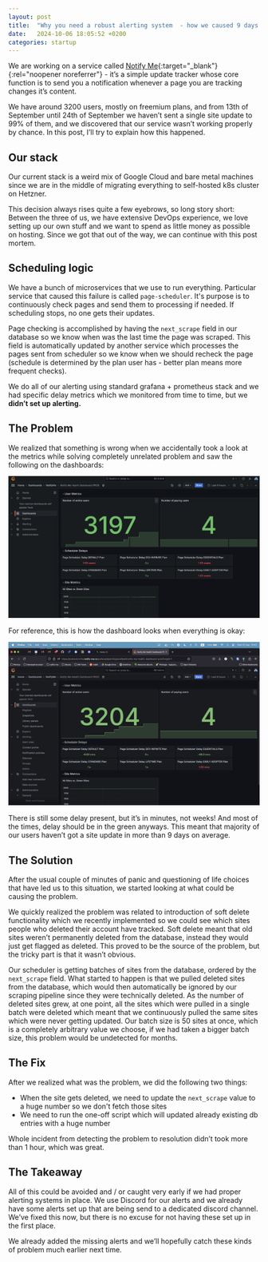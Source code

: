 ```yaml
---
layout: post
title:  "Why you need a robust alerting system  - how we caused 9 days of silent downtime"
date:   2024-10-06 18:05:52 +0200
categories: startup
---
```

We are working on a service called [Notify Me](https://notify-me.rs){:target="_blank"}{:rel="noopener noreferrer"} - it’s a simple update tracker whose core function is to send you a notification whenever a page you are tracking changes it’s content. 

We have around 3200 users, mostly on freemium plans, and from 13th of September until 24th of September we haven’t sent a single site update to 99% of them, and we discovered that our service wasn’t working properly by chance. In this post, I’ll try to explain how this happened.

## Our stack

Our current stack is a weird mix of Google Cloud and bare metal machines since we are in the middle of migrating everything to self-hosted k8s cluster on Hetzner. 

This decision always rises quite a few eyebrows, so long story short: Between the three of us, we have extensive DevOps experience, we love setting up our own stuff and we want to spend as little money as possible on hosting. Since we got that out of the way, we can continue with this post mortem. 

## Scheduling logic

We have a bunch of microservices that we use to run everything. Particular service that caused this failure is called `page-scheduler`. It's purpose is to continuously check pages and send them to processing if needed. If scheduling stops, no one gets their updates.

Page checking is accomplished by having the `next_scrape` field in our database so we know when was the last time the page was scraped. This field is automatically updated by another service which processes the pages sent from scheduler so we know when we should recheck the page (schedule is determined by the plan user has - better plan means more frequent checks).

We do all of our alerting using standard grafana + prometheus stack and we had specific delay metrics which we monitored from time to time, but we **didn’t set up alerting.**

## The Problem

We realized that something is wrong when we accidentally took a look at the metrics while solving completely unrelated problem and saw the following on the dashboards: 

![Screenshot 2024-09-25 at 17.26.45.png](/docs/assets/images/2024-10-06-why-need-a-robust-alerting-system/bad.png)

For reference, this is how the dashboard looks when everything is okay: 

![Screenshot 2024-09-25 at 19.42.08.png](/docs/assets/images/2024-10-06-why-need-a-robust-alerting-system/good.png)

There is still some delay present, but it’s in minutes, not weeks! And most of the times, delay should be in the green anyways. This meant that majority of our users haven’t got a site update in more than 9 days on average.

## The Solution

After the usual couple of minutes of panic and questioning of life choices that have led us to this situation, we started looking at what could be causing the problem. 

We quickly realized the problem was related to introduction of soft delete functionality which we recently implemented so we could see which sites people who deleted their account have tracked. Soft delete meant that old sites weren’t permanently deleted from the database, instead they would just get flagged as deleted. This proved to be the source of the problem, but the tricky part is that it wasn’t obvious. 

Our scheduler is getting batches of sites from the database, ordered by the `next_scrape` field. What started to happen is that we pulled deleted sites from the database, which would then automatically be ignored by our scraping pipeline since they were technically deleted. As the number of deleted sites grew, at one point, all the sites which were pulled in a single batch were deleted which meant that we continuously pulled the same sites which were never getting updated. Our batch size is 50 sites at once, which is a completely arbitrary value we choose, if we had taken a bigger batch size, this problem would be undetected for months.

## The Fix

After we realized what was the problem, we did the following two things:

- When the site gets deleted, we need to update the `next_scrape` value to a huge number so we don't fetch those sites
- We need to run the one-off script which will updated already existing db entries with a huge number

Whole incident from detecting the problem to resolution didn’t took more than 1 hour, which was great. 

## The Takeaway

All of this could be avoided and / or caught very early if we had proper alerting systems in place. We use Discord for our alerts and we already have some alerts set up that are being send to a dedicated discord channel. We’ve fixed this now, but there is no excuse for not having these set up in the first place.

We already added the missing alerts and we’ll hopefully catch these kinds of problem much earlier next time.